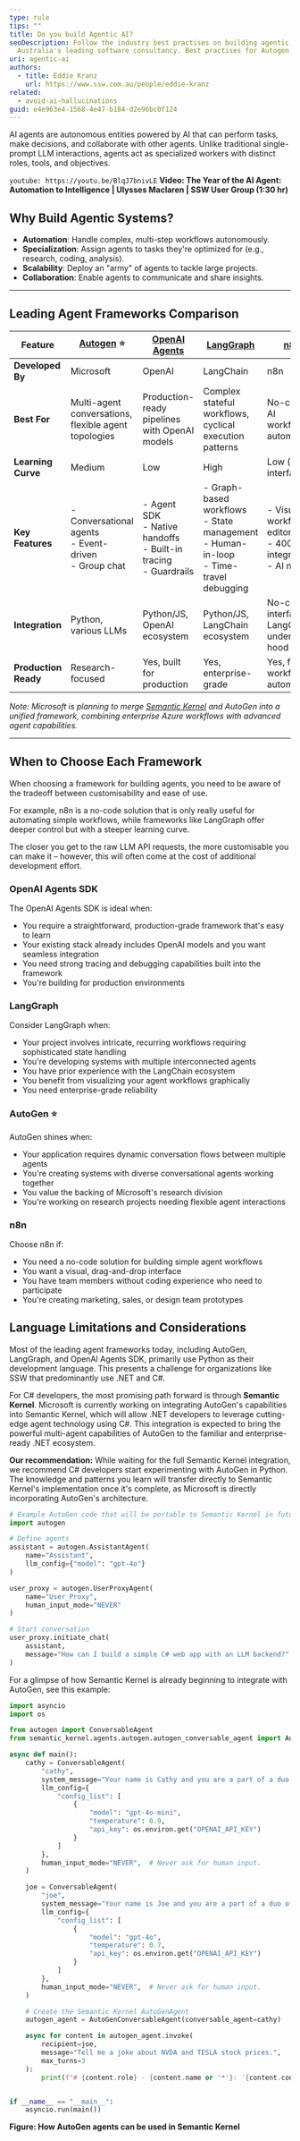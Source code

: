 ```yaml
---
type: rule
tips: ""
title: Do you build Agentic AI?
seoDescription: Follow the industry best practises on building agentic AI from
  Australia's leading software consultancy. Best practises for Autogen, Semantic Kernel, LangChain, LangGraph, OpenAI, and n8n.
uri: agentic-ai
authors:
  - title: Eddie Kranz
    url: https://www.ssw.com.au/people/eddie-kranz
related:
  - avoid-ai-hallucinations
guid: e4e963e4-1568-4e47-b184-d2e96bc0f124
---
```


AI agents are autonomous entities powered by AI that can perform tasks, make decisions, and collaborate with other agents. Unlike traditional single-prompt LLM interactions, agents act as specialized workers with distinct roles, tools, and objectives.

`youtube: https://youtu.be/BlqJ7bnivLE`
**Video: The Year of the AI Agent: Automation to Intelligence | Ulysses Maclaren | SSW User Group (1:30 hr)**

<!--endintro-->

## Why Build Agentic Systems?

* **Automation**: Handle complex, multi-step workflows autonomously.
* **Specialization**: Assign agents to tasks they're optimized for (e.g., research, coding, analysis).
* **Scalability**: Deploy an "army" of agents to tackle large projects.
* **Collaboration**: Enable agents to communicate and share insights.

- - -

## Leading Agent Frameworks Comparison

| Feature            | [Autogen](https://microsoft.github.io/autogen/stable/) ⭐️ | [OpenAI Agents](https://openai.github.io/openai-agents-python/) | [LangGraph](https://www.langchain.com/langgraph)           | [n8n](https://n8n.io/)                                |
| ------------------ | ------------------------------------------------------ | ------------------------------------------------------------ | ---------------------------------------------------------- | ----------------------------------------------------- |
| **Developed By**   | Microsoft                                              | OpenAI                                                       | LangChain                                                  | n8n                                                   |
| **Best For**       | Multi-agent conversations, flexible agent topologies    | Production-ready pipelines with OpenAI models                | Complex stateful workflows, cyclical execution patterns    | No-code AI workflow automation                        |
| **Learning Curve** | Medium                                                  | Low                                                          | High                                                       | Low (visual interface)                                |
| **Key Features**   | - Conversational agents<br>- Event-driven<br>- Group chat | - Agent SDK<br>- Native handoffs<br>- Built-in tracing<br>- Guardrails | - Graph-based workflows<br>- State management<br>- Human-in-loop<br>- Time-travel debugging | - Visual workflow editor<br>- 400+ integrations<br>- AI nodes |
| **Integration**    | Python, various LLMs                                   | Python/JS, OpenAI ecosystem                                  | Python/JS, LangChain ecosystem                            | No-code interface, LangChain under the hood          |
| **Production Ready** | Research-focused                                      | Yes, built for production                                    | Yes, enterprise-grade                                      | Yes, for workflow automation                          |

*Note: Microsoft is planning to merge [Semantic Kernel](https://www.ssw.com.au/rules/use-semantic-kernel/) and AutoGen into a unified framework, combining enterprise Azure workflows with advanced agent capabilities.*

- - -

## When to Choose Each Framework

When choosing a framework for building agents, you need to be aware of the tradeoff between customisability and ease of use.

For example, n8n is a no-code solution that is only really useful for automating simple workflows, while frameworks like LangGraph offer deeper control but with a steeper learning curve.

The closer you get to the raw LLM API requests, the more customisable you can make it – however, this will often come at the cost of additional development effort.

### OpenAI Agents SDK

The OpenAI Agents SDK is ideal when:

* You require a straightforward, production-grade framework that's easy to learn
* Your existing stack already includes OpenAI models and you want seamless integration
* You need strong tracing and debugging capabilities built into the framework
* You're building for production environments

### LangGraph

Consider LangGraph when:

* Your project involves intricate, recurring workflows requiring sophisticated state handling
* You're developing systems with multiple interconnected agents
* You have prior experience with the LangChain ecosystem
* You benefit from visualizing your agent workflows graphically
* You need enterprise-grade reliability

### AutoGen ⭐️

AutoGen shines when:

* Your application requires dynamic conversation flows between multiple agents
* You're creating systems with diverse conversational agents working together
* You value the backing of Microsoft's research division
* You're working on research projects needing flexible agent interactions

### n8n

Choose n8n if:

* You need a no-code solution for building simple agent workflows
* You want a visual, drag-and-drop interface
* You have team members without coding experience who need to participate
* You're creating marketing, sales, or design team prototypes

## Language Limitations and Considerations

Most of the leading agent frameworks today, including AutoGen, LangGraph, and OpenAI Agents SDK, primarily use Python as their development language. This presents a challenge for organizations like SSW that predominantly use .NET and C#.

For C# developers, the most promising path forward is through **Semantic Kernel**. Microsoft is currently working on integrating AutoGen's capabilities into Semantic Kernel, which will allow .NET developers to leverage cutting-edge agent technology using C#. This integration is expected to bring the powerful multi-agent capabilities of AutoGen to the familiar and enterprise-ready .NET ecosystem.

**Our recommendation:** While waiting for the full Semantic Kernel integration, we recommend C# developers start experimenting with AutoGen in Python. The knowledge and patterns you learn will transfer directly to Semantic Kernel's implementation once it's complete, as Microsoft is directly incorporating AutoGen's architecture.

```python
# Example AutoGen code that will be portable to Semantic Kernel in future
import autogen

# Define agents
assistant = autogen.AssistantAgent(
    name="Assistant",
    llm_config={"model": "gpt-4o"}
)

user_proxy = autogen.UserProxyAgent(
    name="User_Proxy",
    human_input_mode="NEVER"
)

# Start conversation
user_proxy.initiate_chat(
    assistant,
    message="How can I build a simple C# web app with an LLM backend?"
)
```

For a glimpse of how Semantic Kernel is already beginning to integrate with AutoGen, see this example:

```python
import asyncio
import os

from autogen import ConversableAgent
from semantic_kernel.agents.autogen.autogen_conversable_agent import AutoGenConversableAgent

async def main():
    cathy = ConversableAgent(
        "cathy",
        system_message="Your name is Cathy and you are a part of a duo of comedians.",
        llm_config={
            "config_list": [
                {
                    "model": "gpt-4o-mini", 
                    "temperature": 0.9, 
                    "api_key": os.environ.get("OPENAI_API_KEY")
                }
            ]
        },
        human_input_mode="NEVER",  # Never ask for human input.
    )

    joe = ConversableAgent(
        "joe",
        system_message="Your name is Joe and you are a part of a duo of comedians.",
        llm_config={
            "config_list": [
                {
                    "model": "gpt-4o", 
                    "temperature": 0.7, 
                    "api_key": os.environ.get("OPENAI_API_KEY")
                }
            ]
        },
        human_input_mode="NEVER",  # Never ask for human input.
    )

    # Create the Semantic Kernel AutoGenAgent
    autogen_agent = AutoGenConversableAgent(conversable_agent=cathy)

    async for content in autogen_agent.invoke(
        recipient=joe, 
        message="Tell me a joke about NVDA and TESLA stock prices.", 
        max_turns=3
    ):
        print(f"# {content.role} - {content.name or '*'}: '{content.content}'")


if __name__ == "__main__":
    asyncio.run(main())
```

**Figure: How AutoGen agents can be used in Semantic Kernel**
